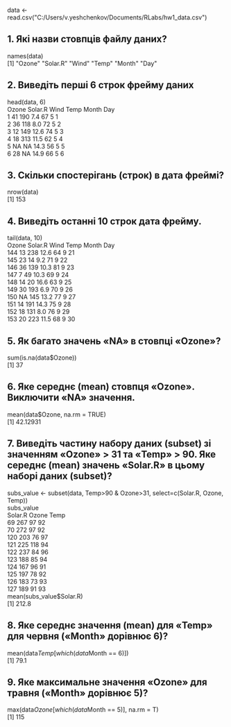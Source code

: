 data <- read.csv("C:/Users/v.yeshchenkov/Documents/RLabs/hw1_data.csv")<br />

 ## 1. Які назви стовпців файлу даних?
 
 names(data)<br />
[1] "Ozone"   "Solar.R" "Wind"    "Temp"    "Month"   "Day"    <br />
 
 ## 2. Виведіть перші 6 строк фрейму даних
 
 head(data, 6)<br />
  Ozone Solar.R Wind Temp Month Day<br />
1    41     190  7.4   67     5   1<br />
2    36     118  8.0   72     5   2<br />
3    12     149 12.6   74     5   3<br />
4    18     313 11.5   62     5   4<br />
5    NA      NA 14.3   56     5   5<br />
6    28      NA 14.9   66     5   6<br />
 
 ## 3. Скільки спостерігань (строк) в дата фреймі?
 
 nrow(data)<br />
[1] 153<br />
 
 ## 4. Виведіть останні 10 строк дата фрейму.
 
 tail(data, 10)<br />
    Ozone Solar.R Wind Temp Month Day<br />
144    13     238 12.6   64     9  21<br />
145    23      14  9.2   71     9  22<br />
146    36     139 10.3   81     9  23<br />
147     7      49 10.3   69     9  24<br />
148    14      20 16.6   63     9  25<br />
149    30     193  6.9   70     9  26<br />
150    NA     145 13.2   77     9  27<br />
151    14     191 14.3   75     9  28<br />
152    18     131  8.0   76     9  29<br />
153    20     223 11.5   68     9  30<br />
 
 ## 5. Як багато значень «NA» в стовпці «Ozone»?
 
 sum(is.na(data$Ozone))<br />
[1] 37<br />
 
 ## 6. Яке середнє (mean) стовпця «Ozone». Виключити «NA» значення.
 
 mean(data$Ozone, na.rm = TRUE)<br />
[1] 42.12931<br />
 
 ## 7. Виведіть частину набору даних (subset) зі значенням «Ozone» > 31 та «Temp» > 90. Яке середнє (mean) значень «Solar.R» в цьому наборі даних (subset)?
 
 subs_value <- subset(data, Temp>90 & Ozone>31, select=c(Solar.R, Ozone, Temp))<br />
 subs_value<br />
    Solar.R Ozone Temp<br />
69      267    97   92<br />
70      272    97   92<br />
120     203    76   97<br />
121     225   118   94<br />
122     237    84   96<br />
123     188    85   94<br />
124     167    96   91<br />
125     197    78   92<br />
126     183    73   93<br />
127     189    91   93<br />
 mean(subs_value$Solar.R)<br />
[1] 212.8<br />
 
 ## 8. Яке середнє значення (mean) для «Temp» для червня («Month» дорівнює 6)?
 
 mean(data$Temp[which(data$Month == 6)])<br />
[1] 79.1<br />
 
 ## 9. Яке максимальне значення «Ozone» для травня («Month» дорівнює 5)?
 
 max(data$Ozone[which(data$Month == 5)], na.rm = T)<br />
[1] 115<br />